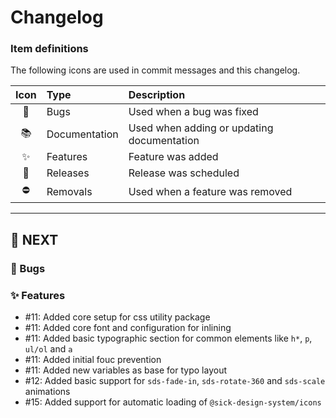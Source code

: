 # Changelog

### Item definitions

The following icons are used in commit messages and this changelog.

|  Icon  | Type          | Description
|:------:|:--------------|:----------------------------
|   🐛   | Bugs          | Used when a bug was fixed
|   📚   | Documentation | Used when adding or updating documentation
|   ✨   | Features      | Feature was added
|   🚀   | Releases      | Release was scheduled
|   ⛔   | Removals      | Used when a feature was removed

---

## 🚀 NEXT

### 🐛 Bugs

### ✨ Features

- #11: Added core setup for css utility package
- #11: Added core font and configuration for inlining
- #11: Added basic typographic section for common elements like `h*`, `p`, `ul/ol` and `a`
- #11: Added initial fouc prevention
- #11: Added new variables as base for typo layout
- #12: Added basic support for `sds-fade-in`, `sds-rotate-360` and `sds-scale` animations
- #15: Added support for automatic loading of `@sick-design-system/icons`
